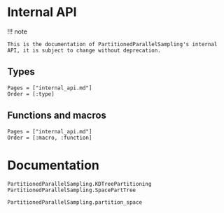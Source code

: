 # Internal API

!!! note

    This is the documentation of PartitionedParallelSampling's internal API, it is subject to change without deprecation.

## Types

```@index
Pages = ["internal_api.md"]
Order = [:type]
```

## Functions and macros

```@index
Pages = ["internal_api.md"]
Order = [:macro, :function]
```

# Documentation

```@docs
PartitionedParallelSampling.KDTreePartitioning
PartitionedParallelSampling.SpacePartTree

PartitionedParallelSampling.partition_space
```
